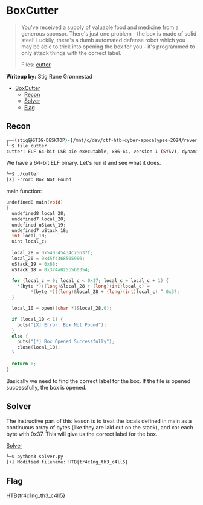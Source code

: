 # BoxCutter

> You've received a supply of valuable food and medicine from a generous sponsor. There's just one problem - the box is made of solid steel! Luckily, there's a dumb automated defense robot which you may be able to trick into opening the box for you - it's programmed to only attack things with the correct label.
> 
> Files: [cutter](rev_boxcutter/rev_boxcutter/cutter)

**Writeup by:** Stig Rune Grønnestad

- [BoxCutter](#boxcutter)
	- [Recon](#recon)
	- [Solver](#solver)
	- [Flag](#flag)

## Recon

```bash
┌──(stig㉿STIG-DESKTOP)-[/mnt/c/dev/ctf-htb-cyber-apocalypse-2024/reversing/box_cutter/rev_boxcutter/rev_boxcutter]
└─$ file cutter
cutter: ELF 64-bit LSB pie executable, x86-64, version 1 (SYSV), dynamically linked, interpreter /lib64/ld-linux-x86-64.so.2, BuildID[sha1]=f76eb244685ad0c3b817caa99093531754fc84c8, for GNU/Linux 3.2.0, not stripped
```

We have a 64-bit ELF binary. Let's run it and see what it does.

```bash
└─$ ./cutter
[X] Error: Box Not Found
```

main function:
```c
undefined8 main(void)
{
  undefined8 local_28;
  undefined7 local_20;
  undefined uStack_19;
  undefined7 uStack_18;
  int local_10;
  uint local_c;
  
  local_28 = 0x540345434c75637f;
  local_20 = 0x45f4368505906;
  uStack_19 = 0x68;
  uStack_18 = 0x374a025b5b0354;

  for (local_c = 0; local_c < 0x17; local_c = local_c + 1) {
    *(byte *)((long)&local_28 + (long)(int)local_c) =
         *(byte *)((long)&local_28 + (long)(int)local_c) ^ 0x37;
  }

  local_10 = open((char *)&local_28,0);

  if (local_10 < 1) {
    puts("[X] Error: Box Not Found");
  }
  else {
    puts("[*] Box Opened Successfully");
    close(local_10);
  }

  return 0;
}
```

Basically we need to find the correct label for the box. If the file is opened successfully, the box is opened.

## Solver
The instructive part of this lesson is to treat the locals defined in main as a continuous array of bytes (like they are laid out on the stack), and xor each byte with 0x37. This will give us the correct label for the box.

[Solver](solver.py)

```bash
└─$ python3 solver.py
[+] Modified filename: HTB{tr4c1ng_th3_c4ll5}
```

## Flag
HTB{tr4c1ng_th3_c4ll5}